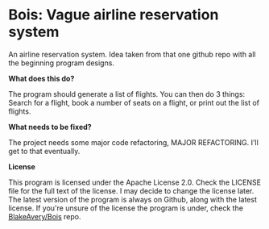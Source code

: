 # Bois: Vague airline reservation system

An airline reservation system. Idea taken from that one github repo with all the beginning 
program designs.

**What does this do?**

The program should generate a list of flights. You can then do 3 
things: Search for a flight, book a number of seats on a flight, or
print out the list of flights.

**What needs to be fixed?**

The project needs some major code refactoring, MAJOR REFACTORING. I'll get to that
eventually.

**License**

This program is licensed under the Apache License 2.0. Check the 
LICENSE file for the full text of the license. I may decide to change
the license later. The latest version of the program is always on Github, 
along with the latest license. If you're unsure of the license the 
program is under, check the [BlakeAvery/Bois](https://github.com/BlakeAvery/Bois) repo.